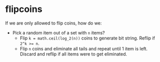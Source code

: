 # flipcoins

If we are only allowed to flip coins, how do we:

* Pick a random item out of a set with `n` items?
    * Flip `k = math.ceil(log_2(n))` coins to generate bit string. Reflip if `2^k >= n`.
    * Flip `n` coins and eliminate all tails and repeat until 1 item is left. Discard and reflip if all items were to get eliminated.
